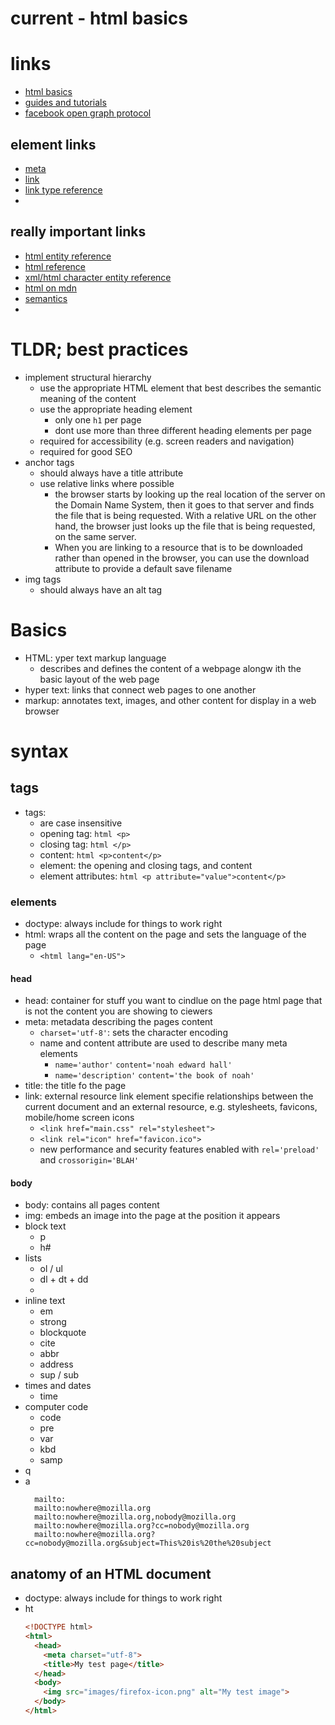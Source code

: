 # current - html basics
# links
  - [html basics](https://developer.mozilla.org/en-US/docs/Learn/Getting_started_with_the_web/HTML_basics)
  - [guides and tutorials](https://developer.mozilla.org/en-US/docs/Learn/HTML)
  - [facebook open graph protocol](http://ogp.me/)


## element links
  - [meta](https://developer.mozilla.org/en-US/docs/Web/HTML/Element/meta)
  - [link](https://developer.mozilla.org/en-US/docs/Web/HTML/Element/link)
  - [link type reference](https://developer.mozilla.org/en-US/docs/Web/HTML/Link_types)
  -


## really important links
  - [html entity reference](https://html.spec.whatwg.org/multipage/indices.html)
  - [html reference](https://developer.mozilla.org/en-US/docs/Web/HTML/Reference)
  - [xml/html character entity reference](https://en.m.wikipedia.org/wiki/List_of_XML_and_HTML_character_entity_references)
  - [html on mdn](https://developer.mozilla.org/en-US/docs/Web/HTML)
  - [semantics](https://developer.mozilla.org/en-US/docs/Glossary/semantics)
  -

# TLDR; best practices
  - implement structural hierarchy
    - use the appropriate HTML element that best describes the semantic meaning of the content
    - use the appropriate heading element
      - only one `h1` per page
      - dont use more than three different heading elements per page
    - required for accessibility (e.g. screen readers and navigation)
    - required for good SEO
  - anchor tags
    - should always have a title attribute
    - use relative links where possible
      - the browser starts by looking up the real location of the server on the Domain Name System, then it goes to that server and finds the file that is being requested. With a relative URL on the other hand, the browser just looks up the file that is being requested, on the same server.
      - When you are linking to a resource that is to be downloaded rather than opened in the browser, you can use the download attribute to provide a default save filename
  - img tags
    - should always have an alt tag

# Basics
  - HTML: yper text markup language
    - describes and defines the content of a webpage alongw ith the basic layout of the web page
  - hyper text: links that connect web pages to one another
  - markup: annotates text, images, and other content for display in a web browser

# syntax
## tags
  - tags:
    - are case insensitive
    - opening tag: ```html <p>```
    - closing tag: ```html </p>```
    - content: ```html <p>content</p>```
    - element: the opening and closing tags, and content
    - element attributes: ```html <p attribute="value">content</p>```

### elements
  - doctype: always include for things to work right
  - html: wraps all the content on the page  and sets the language of the page
    - `<html lang="en-US">`

#### head
  - head: container for stuff you want to cindlue on the page html page that is not the content you are showing to ciewers
  - meta: metadata describing the pages content
    - `charset='utf-8'`: sets the character encoding
    - name and content attribute are used to describe many meta elements
      - `name='author'` `content='noah edward hall'`
      - `name='description'` `content='the book of noah'`
  - title: the title fo the page
  - link: external resource link element specifie relationships between the current document and an external resource, e.g. stylesheets, favicons, mobile/home screen icons
    - `<link href="main.css" rel="stylesheet">`
    - `<link rel="icon" href="favicon.ico">`
    - new performance and security features enabled with `rel='preload'` and `crossorigin='BLAH'`


#### body
  - body: contains all pages content
  - img: embeds an image into the page at the position it appears
  - block text
    - p
    - h#
  - lists
    - ol / ul
    - dl + dt + dd
    -
  - inline text
    - em
    - strong
    - blockquote
    - cite
    - abbr
    - address
    - sup / sub
  - times and dates
    - time
  - computer code
    - code
    - pre
    - var
    - kbd
    - samp
  - q
  - a
    ```
      mailto:
      mailto:nowhere@mozilla.org
      mailto:nowhere@mozilla.org,nobody@mozilla.org
      mailto:nowhere@mozilla.org?cc=nobody@mozilla.org
      mailto:nowhere@mozilla.org?cc=nobody@mozilla.org&subject=This%20is%20the%20subject
    ```
## anatomy of an HTML document
  - doctype: always include for things to work right
  - ht
    ```html
    <!DOCTYPE html>
    <html>
      <head>
        <meta charset="utf-8">
        <title>My test page</title>
      </head>
      <body>
        <img src="images/firefox-icon.png" alt="My test image">
      </body>
    </html>
    ```